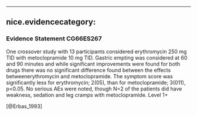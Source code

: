 
---
nice.evidencecategory: 
---

### Evidence Statement CG66ES267
One crossover study with 13 participants considered erythromycin 250 mg TID with metoclopramide 10 mg TID. Gastric empting was considered at 60 and 90 minutes and while significant improvements were found for both drugs there was no significant difference found between the effects betweenerythromycin and metoclopramide. The symptom score was significantly less for erythromycin; 2(05), than for metoclopramide; 3(011), p<0.05. No serious AEs were noted, though N=2 of the patients did have weakness, sedation and leg cramps with metoclopramide. Level 1+

[@Erbas_1993]

